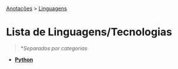 <link rel="stylesheet" type="text/css" href="../../CSS/dark-theme.css">

[Anotações](../../) > [Linguagens](../Index.md)

# Lista de Linguagens/Tecnologias 
>**Separados por categorias*

- **[Python](./Python/Index.md)**